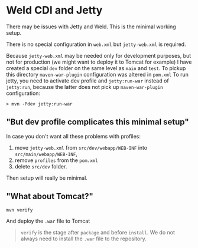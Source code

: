# Weld CDI and Jetty

There may be issues with Jetty and Weld. This is the minimal working setup.

There is no special configuration in `web.xml` but `jetty-web.xml` is required.

Because `jetty-web.xml` may be needed only for development purposes, but not for production
(we might want to deploy it to Tomcat for example)
I have created a special `dev` folder on the same level as `main` and `test`.
To pickup this directory `maven-war-plugin` configuration was altered in `pom.xml`
To run jetty, you need to activate dev profile and `jetty:run-war` instead of `jetty:run`,
because the latter does not pick up `maven-war-plugin` configuration:

    > mvn -Pdev jetty:run-war 
    
## "But dev profile complicates this minimal setup" 

In case you don't want all these problems with profiles:  
  1. move `jetty-web.xml` from `src/dev/webapp/WEB-INF` into `src/main/webapp/WEB-INF`, 
  2. remove `profiles` from the `pom.xml` 
  3. delete `src/dev` folder.

Then setup will really be minimal.

## "What about Tomcat?"

    mvn verify
    
And deploy the `.war` file to Tomcat

 > `verify` is the stage after `package` and before `install`. We do not always need to install the `.war` file
 to the repository. 
